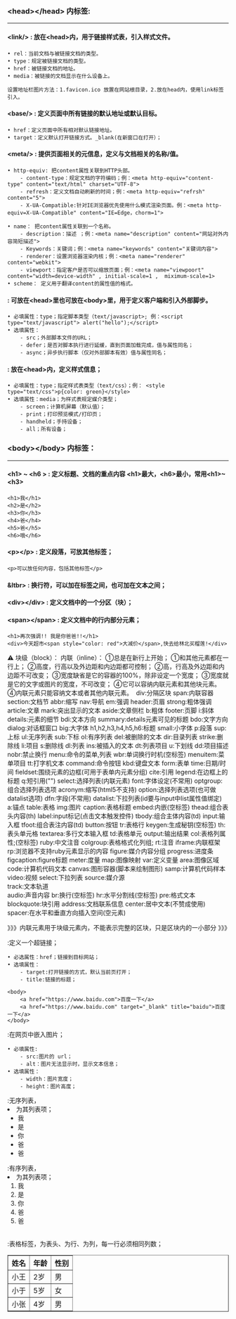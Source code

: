 
### &lt;head&gt;&lt;/head&gt; 内标签: 
***
#### **&lt;link/&gt; : 放在&lt;head&gt;内，用于链接样式表，引入样式文件。**

	• rel：当前文档与被链接文档的类型。
	• type：规定被链接文档的类型。
	• href：被链接文档的地址。
	• media：被链接的文档显示在什么设备上。

`设置地址栏图片方法：1.favicon.ico 放置在网站根目录，2.放在head内，使用link标签引入。 `

#### **&lt;base/&gt; : 定义页面中所有链接的默认地址或默认目标。**

	• href：定义页面中所有相对默认链接地址。
	• target：定义默认打开链接方式。_blank(在新窗口在打开）；

#### &lt;meta/&gt; : 提供页面相关的元信息，定义与文档相关的名称/值。

	• http-equiv: 把content属性关联到HTTP头部。
		- content-type：规定文档的字符编码；例：<meta http-equiv="content-type" content="text/html" charset="UTF-8">
		- refresh：定义文档自动刷新的时间；例：<meta http-equiv="refrsh" content="5">
		- X-UA-Compatible:针对IE浏览器优先使用什么模式渲染页面。例：<meta http-equiv=X-UA-Compatible" content="IE=Edge，chorm=1">

	• name： 把content属性关联到一个名称。
		- description：描述 ；例：<meta name="description" content="网站对外内容简短描述">
		- Keywords：关键词；例：<meta name="keywords" content="关键词内容">
		- renderer：设置浏览器渲染内核；例：<meta name="renderer" content="webkit">
		- viewport：指定客户是否可以缩放页面；例：<meta name="viewpoort" content="width=device-width" , initial-scale=1 ,  miximum-scale=1>
	• scheme： 定义用于翻译content的属性值的格式。

#### <script></script> : 可放在&lt;head&gt;里也可放在&lt;body&gt;里，用于定义客户端和引入外部脚步。

	• 必填属性：type；指定脚本类型（text/javascript>; 例：<script type="text/javascript"> alert("hello");</script>
	• 选填属性：
		- src；外部脚本文件的URL；
		- defer；是否对脚本执行进行延缓，直到页面加载完成，值与属性同名；
		- async；异步执行脚本（仅对外部脚本有效）值与属性同名；

#### <style></style> : 放在&lt;head&gt;内，定义样式信息；

	• 必填属性：type；指定样式表类型（text/css）；例： <style type="text/css">p{color: green}</style>
	• 选填属性：media；为样式表规定媒介类型；
		- screen；计算机屏幕（默认值）；
		- print；打印预览模式/打印页；
		- handheld；手持设备；
		- all；所有设备；
   
### &lt;body&gt;&lt;/body&gt; 内标签：
***
#### &lt;h1&gt; ~ &lt;h6 &gt; : 定义标题、文档的重点内容 &lt;h1&gt;最大，&lt;h6&gt;最小，常用&lt;h1&gt;~&lt;h3&gt;

 ><body>
    <h1>我</h1>
    <h2>是</h2>
    <h3>你</h3>
    <h4>爸</h4>
    <h5>爸</h5>
    <h6>哦</h6>
</body>

#### &lt;p&gt;&lt;/p&gt; : 定义段落，可放其他标签；

    <p>可以放任何内容，包括其他标签</p>

#### &ltbr&gt; : 换行符，可以加在标签之间，也可加在文本之间；

#### &lt;div&gt;&lt;/div&gt; : 定义文档中的一个分区（块）；

#### &lt;span&gt;&lt;/span&gt; : 定义文档中的行内部分元素；

><body>
    <h1>再次强调!! 我是你爸爸!!</h1>
    <div>今天超市<span style="color: red">大减价</span>,快去给林北买榴莲!</div>
</body>

⚠
块级（block）：	内联（inline）：
①总是在新行上开始；	①和其他元素都在一行上；
②高度，行高以及外边距和内边距都可控制；	②高，行高及外边距和内边距不可改变；
③宽度缺省是它的容器的100%，除非设定一个宽度；	③宽度就是它的文字或图片的宽度，不可改变；
④它可以容纳内联元素和其他块元素。 	④内联元素只能容纳文本或者其他内联元素。 
div:分隔区块	span:内联容器
section:文档节	abbr:缩写
nav:导航	em:强调
header:页眉	strong:粗体强调
article:文章	mark:突出显示的文本
aside:文章侧栏	b:粗体
footer:页脚	i:斜体
details:元素的细节	bdi:文本方向
summary:details元素可见的标题	bdo:文字方向
dialog:对话框窗口	big:大字体
h1,h2,h3,h4,h5,h6:标题	small:小字体
p:段落	sup:上标
ul:无序列表	sub:下标
ol:有序列表	del:被删除的文本
dir:目录列表	strike:删除线
li:项目	s:删除线
dl:列表	ins:被插入的文本
dt:列表项目	u:下划线
dd:项目描述	nobr:禁止换行
menu:命令的菜单,列表	wbr:单词换行时机(空标签)
menuitem:菜单项目	tt:打字机文本
command:命令按钮	kbd:键盘文本
form:表单	time:日期/时间
fieldset:围绕元素的边框(可用于表单内元素分组)	cite:引用
legend:在边框上的标题	q:短引用("")
select:选择列表(内联元素)	font:字体设定(不常用)
optgroup:组合选择列表选项	acronym:缩写(html5不支持)
option:选择列表选项(也可做datalist选项)	dfn:字段(不常用)
datalist:下拉列表(id要与input中list属性值绑定)	a:锚点
table:表格	img:图片
caption:表格标题	embed:内嵌(空标签)
thead:组合表头内容(th)	label:input标记(点击文本触发控件)
tbody:组合主体内容(td)	input:输入框
tfoot:组合表注内容(td)	button:按钮
tr:表格行	keygen:生成秘钥(空标签)
th:表头单元格	textarea:多行文本输入框
td:表格单元	output:输出结果
col:表格列属性;(空标签)	ruby:中文注音
colgroup:表格格式化列组;	rt:注音
iframe:内联框架	rp:浏览器不支持ruby元素显示的内容
figure:媒介内容分组	progress:进度条
figcaption:figure标题	meter:度量
map:图像映射	var:定义变量
area:图像区域	code:计算机代码文本
canvas:图形容器(脚本来绘制图形)	samp:计算机代码样本
video:视频	select:下拉列表
source:媒介源	
track:文本轨道	
audio:声音内容
br:换行(空标签)
hr:水平分割线(空标签)
pre:格式文本
blockquote:块引用
address:文档联系信息
center:居中文本(不赞成使用)
spacer:在水平和垂直方向插入空间(空元素) 

》》》内联元素用于块级元素内，不能表示完整的区块，只是区块内的一小部分 》》》

<a></a>:定义一个超链接；

	• 必选属性：href；链接到目标网站；
	• 选填属性：
		- target:打开链接的方式，默认当前页打开；
		- title:链接的标题；
	
	<body>
	    <a href="https://www.baidu.com">百度一下</a>
	    <a href="https://www.baidu.com" target="_blank" title="baidu">百度一下</a>
	</body>
	
<img/>:在网页中嵌入图片；

	• 必填属性:
		- src:图片的 url；
		- alt：图片无法显示时，显示文本信息；
	• 选填属性：
		- width：图片宽度；
		- height：图片高度；

<ul></ul>:无序列表，<li>为其列表项；

<body>
    <ul>
        <li>我</li>
        <li>是</li>
        <li>你</li>
        <li>爸</li>
        <li>爸</li>
    </ul>
</body>

<ol></ol>:有序列表，<li>为其列表项；

<body>
    <ol>
        <li>我</li>
        <li>是</li>
        <li>你</li>
        <li>爸</li>
        <li>爸</li>
    </ol>
</body>

<table></table>:表格标签，<th>为表头、<tr>为行、<td>为列，每一行必须相同列数；

<body>
    <table border="1">
        <tr>
            <th>姓名</th>
            <th>年龄</th>
            <th>性别</th>
        </tr>
        <tr>
            <td>小王</td>
            <td>2岁</td>
            <td>男</td>
        </tr>
        <tr>
            <td>小于</td>
            <td>5岁</td>
            <td>女</td>
        </tr>
        <tr>
            <td>小张</td>
            <td>4岁</td>
            <td>男</td>
        </tr>
    </table>
</body>





